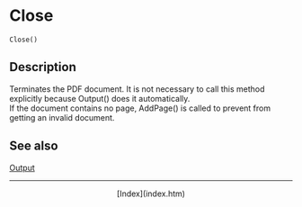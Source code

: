 # Close

`Close()`

## Description

Terminates the PDF document. It is not necessary to call this method explicitly because Output() does it automatically.  
If the document contains no page, AddPage() is called to prevent from getting an invalid document.

## See also

[Output](output.htm)

* * *

<div style="text-align:center">[Index](index.htm)</div>
